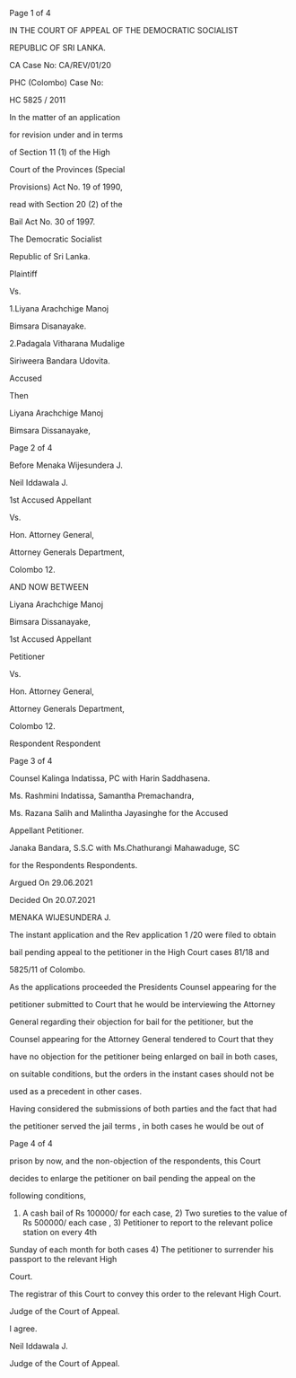 Page 1 of 4

IN THE COURT OF APPEAL OF THE DEMOCRATIC SOCIALIST

REPUBLIC OF SRI LANKA.

CA Case No: CA/REV/01/20

PHC (Colombo) Case No:

HC 5825 / 2011

In the matter of an application

for revision under and in terms

of Section 11 (1) of the High

Court of the Provinces (Special

Provisions) Act No. 19 of 1990,

read with Section 20 (2) of the

Bail Act No. 30 of 1997.

The Democratic Socialist

Republic of Sri Lanka.

Plaintiff

Vs.

1.Liyana Arachchige Manoj

Bimsara Disanayake.

2.Padagala Vitharana Mudalige

Siriweera Bandara Udovita.

Accused

Then

Liyana Arachchige Manoj

Bimsara Dissanayake,

Page 2 of 4

Before Menaka Wijesundera J.

Neil Iddawala J.

1st Accused Appellant

Vs.

Hon. Attorney General,

Attorney Generals Department,

Colombo 12.

AND NOW BETWEEN

Liyana Arachchige Manoj

Bimsara Dissanayake,

1st Accused Appellant

Petitioner

Vs.

Hon. Attorney General,

Attorney Generals Department,

Colombo 12.

Respondent Respondent

Page 3 of 4

Counsel Kalinga Indatissa, PC with Harin Saddhasena.

Ms. Rashmini Indatissa, Samantha Premachandra,

Ms. Razana Salih and Malintha Jayasinghe for the Accused

Appellant Petitioner.

Janaka Bandara, S.S.C with Ms.Chathurangi Mahawaduge, SC

for the Respondents Respondents.

Argued On 29.06.2021

Decided On 20.07.2021

MENAKA WIJESUNDERA J.

The instant application and the Rev application 1 /20 were filed to obtain

bail pending appeal to the petitioner in the High Court cases 81/18 and

5825/11 of Colombo.

As the applications proceeded the Presidents Counsel appearing for the

petitioner submitted to Court that he would be interviewing the Attorney

General regarding their objection for bail for the petitioner, but the

Counsel appearing for the Attorney General tendered to Court that they

have no objection for the petitioner being enlarged on bail in both cases,

on suitable conditions, but the orders in the instant cases should not be

used as a precedent in other cases.

Having considered the submissions of both parties and the fact that had

the petitioner served the jail terms , in both cases he would be out of

Page 4 of 4

prison by now, and the non-objection of the respondents, this Court

decides to enlarge the petitioner on bail pending the appeal on the

following conditions,

1) A cash bail of Rs 100000/ for each case, 2) Two sureties to the value of Rs 500000/ each case , 3) Petitioner to report to the relevant police station on every 4th

Sunday of each month for both cases 4) The petitioner to surrender his passport to the relevant High

Court.

The registrar of this Court to convey this order to the relevant High Court.

Judge of the Court of Appeal.

I agree.

Neil Iddawala J.

Judge of the Court of Appeal.